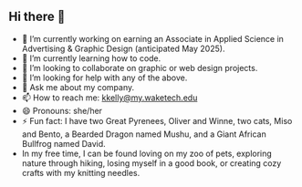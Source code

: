 ## Hi there 👋

- 🔭 I’m currently working on earning an Associate in Applied Science in Advertising & Graphic Design (anticipated May 2025).
- 🌱 I’m currently learning how to code.
- 👯 I’m looking to collaborate on graphic or web design projects.
- 🤔 I’m looking for help with any of the above.
- 💬 Ask me about my company.
- 📫 How to reach me: kkelly@my.waketech.edu
- 😄 Pronouns: she/her
- ⚡ Fun fact: I have two Great Pyrenees, Oliver and Winne, two cats, Miso and Bento, a Bearded Dragon named Mushu, and a Giant African Bullfrog named David.
- In my free time, I can be found loving on my zoo of pets, exploring nature through hiking, losing myself in a good book, or creating cozy crafts with my knitting needles.
